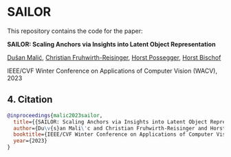 # SAILOR

This repository contains the code for the paper:

**SAILOR: Scaling Anchors via Insights into Latent Object Representation**

[Dušan Malić](https://github.com/malicd), [Christian Fruhwirth-Reisinger](https://github.com/chreisinger), [Horst Possegger](https://snototter.github.io/research/), [Horst Bischof](https://scholar.google.at/citations?user=_pq05Q4AAAAJ)

IEEE/CVF Winter Conference on Applications of Computer Vision (WACV), 2023



## 4. Citation

```BibTeX
@inproceedings{malic2023sailor,
  title={{SAILOR: Scaling Anchors via Insights into Latent Object Representation}},
  author={Du\v{s}an Mali\'c and Christian Fruhwirth-Reisinger and Horst Possegger and Horst Bischof},
  booktitle={IEEE/CVF Winter Conference on Applications of Computer Vision (WACV)},
  year={2023}
} 
```
